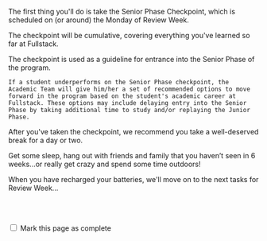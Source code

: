 The first thing you'll do is take the Senior Phase Checkpoint, which is scheduled on (or around) the Monday of Review Week.

The checkpoint will be cumulative, covering everything you've learned so far at Fullstack.

The checkpoint is used as a guideline for entrance into the Senior Phase of the program. 

`If a student underperforms on the Senior Phase checkpoint, the Academic Team will give him/her a set of recommended options to move forward in the program based on the student's academic career at Fullstack. These options may include delaying entry into the Senior Phase by taking additional time to study and/or replaying the Junior Phase.`

After you've taken the checkpoint, we recommend you take a well-deserved break for a day or two.  

Get some sleep, hang out with friends and family that you haven’t seen in 6 weeks...or really get crazy and spend some time outdoors!

When you have recharged your batteries, we'll move on to the next tasks for Review Week...

<br><br>
<script>
$(document).ready(function () {
  var actionId = angular.element('#checks').scope().action._id;
  function _getCheck (n) {
    var stored = localStorage.getItem(actionId + '_checkmark_' + n);
    if (!stored) return false;
    return stored == 'complete' ? true : false;
  }
  function _setCheck (n, bool) {
    var toStore;
    if (bool) toStore = 'complete';
    else toStore = 'incomplete';
    localStorage.setItem(actionId + '_checkmark_' + n, toStore);
  }
  $('[type="checkbox"]')
  .each(function (idx, elem) {
    var $elem = $(elem);
    $elem.prop('checked', _getCheck(idx));
    $elem.on('change', function () {
      _setCheck(idx, $elem.prop('checked'));
    });
  });
});
</script>

<p id="checks" class="list-reset career-success-checkbox">
  <div>
    <input type="checkbox">
    <span>Mark this page as complete</span>
  </div>
</p>